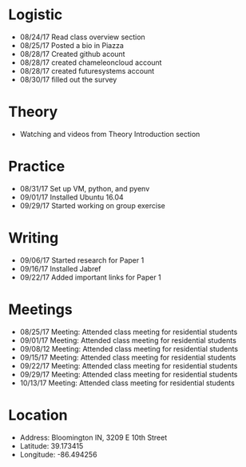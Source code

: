 # Logistic

* 08/24/17 Read class overview section 
* 08/25/17 Posted a bio in Piazza
* 08/28/17 Created github acount
* 08/28/17 created chameleoncloud account
* 08/28/17 created futuresystems account
* 08/30/17 filled out the survey

# Theory

* Watching and videos from Theory Introduction section

# Practice

* 08/31/17 Set up VM, python, and pyenv
* 09/01/17 Installed Ubuntu 16.04
* 09/29/17 Started working on group exercise

# Writing
 
* 09/06/17 Started research for Paper 1
* 09/16/17 Installed Jabref
* 09/22/17 Added important links for Paper 1

# Meetings

* 08/25/17 Meeting: Attended class meeting for residential students
* 09/01/17 Meeting: Attended class meeting for residential students
* 09/08/12 Meeting: Attended class meeting for residential students
* 09/15/17 Meeting: Attended class meeting for residential students
* 09/22/17 Meeting: Attended class meeting for residential students
* 09/29/17 Meeting: Attended class meeting for residential students
* 10/13/17 Meeting: Attended class meeting for residential students

# Location

* Address: Bloomington IN, 3209 E 10th Street
* Latitude: 39.173415
* Longitude: -86.494256
